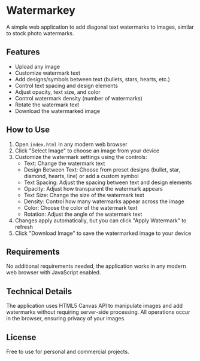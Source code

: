 # Watermarkey

A simple web application to add diagonal text watermarks to images, similar to stock photo watermarks.

## Features

- Upload any image
- Customize watermark text
- Add designs/symbols between text (bullets, stars, hearts, etc.)
- Control text spacing and design elements
- Adjust opacity, text size, and color
- Control watermark density (number of watermarks)
- Rotate the watermark text
- Download the watermarked image

## How to Use

1. Open `index.html` in any modern web browser
2. Click "Select Image" to choose an image from your device
3. Customize the watermark settings using the controls:
   - Text: Change the watermark text
   - Design Between Text: Choose from preset designs (bullet, star, diamond, hearts, line) or add a custom symbol
   - Text Spacing: Adjust the spacing between text and design elements
   - Opacity: Adjust how transparent the watermark appears
   - Text Size: Change the size of the watermark text
   - Density: Control how many watermarks appear across the image
   - Color: Choose the color of the watermark text
   - Rotation: Adjust the angle of the watermark text
4. Changes apply automatically, but you can click "Apply Watermark" to refresh
5. Click "Download Image" to save the watermarked image to your device

## Requirements

No additional requirements needed, the application works in any modern web browser with JavaScript enabled.

## Technical Details

The application uses HTML5 Canvas API to manipulate images and add watermarks without requiring server-side processing. All operations occur in the browser, ensuring privacy of your images.

## License

Free to use for personal and commercial projects. 